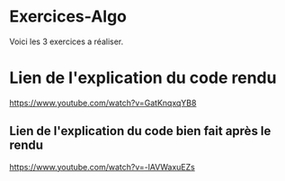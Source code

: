 # Exercices-Algo
Voici les 3 exercices a réaliser.
# Lien de l'explication du code rendu
https://www.youtube.com/watch?v=GatKnqxqYB8
## Lien de l'explication du code bien fait après le rendu
https://www.youtube.com/watch?v=-lAVWaxuEZs
